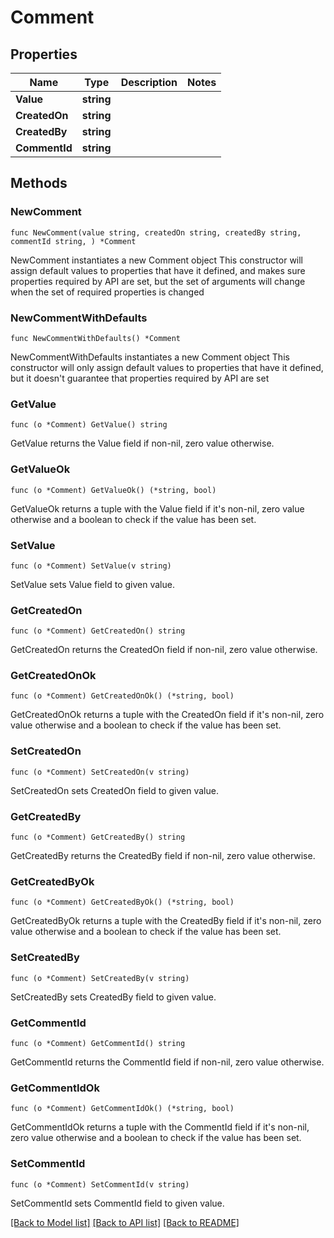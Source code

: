 # Comment

## Properties

Name | Type | Description | Notes
------------ | ------------- | ------------- | -------------
**Value** | **string** |  | 
**CreatedOn** | **string** |  | 
**CreatedBy** | **string** |  | 
**CommentId** | **string** |  | 

## Methods

### NewComment

`func NewComment(value string, createdOn string, createdBy string, commentId string, ) *Comment`

NewComment instantiates a new Comment object
This constructor will assign default values to properties that have it defined,
and makes sure properties required by API are set, but the set of arguments
will change when the set of required properties is changed

### NewCommentWithDefaults

`func NewCommentWithDefaults() *Comment`

NewCommentWithDefaults instantiates a new Comment object
This constructor will only assign default values to properties that have it defined,
but it doesn't guarantee that properties required by API are set

### GetValue

`func (o *Comment) GetValue() string`

GetValue returns the Value field if non-nil, zero value otherwise.

### GetValueOk

`func (o *Comment) GetValueOk() (*string, bool)`

GetValueOk returns a tuple with the Value field if it's non-nil, zero value otherwise
and a boolean to check if the value has been set.

### SetValue

`func (o *Comment) SetValue(v string)`

SetValue sets Value field to given value.


### GetCreatedOn

`func (o *Comment) GetCreatedOn() string`

GetCreatedOn returns the CreatedOn field if non-nil, zero value otherwise.

### GetCreatedOnOk

`func (o *Comment) GetCreatedOnOk() (*string, bool)`

GetCreatedOnOk returns a tuple with the CreatedOn field if it's non-nil, zero value otherwise
and a boolean to check if the value has been set.

### SetCreatedOn

`func (o *Comment) SetCreatedOn(v string)`

SetCreatedOn sets CreatedOn field to given value.


### GetCreatedBy

`func (o *Comment) GetCreatedBy() string`

GetCreatedBy returns the CreatedBy field if non-nil, zero value otherwise.

### GetCreatedByOk

`func (o *Comment) GetCreatedByOk() (*string, bool)`

GetCreatedByOk returns a tuple with the CreatedBy field if it's non-nil, zero value otherwise
and a boolean to check if the value has been set.

### SetCreatedBy

`func (o *Comment) SetCreatedBy(v string)`

SetCreatedBy sets CreatedBy field to given value.


### GetCommentId

`func (o *Comment) GetCommentId() string`

GetCommentId returns the CommentId field if non-nil, zero value otherwise.

### GetCommentIdOk

`func (o *Comment) GetCommentIdOk() (*string, bool)`

GetCommentIdOk returns a tuple with the CommentId field if it's non-nil, zero value otherwise
and a boolean to check if the value has been set.

### SetCommentId

`func (o *Comment) SetCommentId(v string)`

SetCommentId sets CommentId field to given value.



[[Back to Model list]](../README.md#documentation-for-models) [[Back to API list]](../README.md#documentation-for-api-endpoints) [[Back to README]](../README.md)


